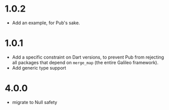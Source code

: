 # 1.0.2
* Add an example, for Pub's sake.

# 1.0.1
* Add a specific constraint on Dart versions, to prevent Pub from rejecting all packages that depend on
`merge_map` (the entire Galileo framework).
* Add generic type support

# 4.0.0

- migrate to Null safety